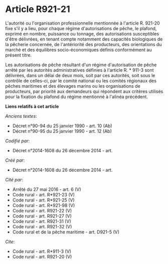 # Article R921-21

L'autorité ou l'organisation professionnelle mentionnée à l'article R. 921-20 fixe s'il y a lieu, pour chaque régime
d'autorisations de pêche, le plafond, exprimé en nombre, puissance ou tonnage, des autorisations susceptibles d'être
délivrées, en tenant compte notamment des capacités biologiques de la pêcherie concernée, de l'antériorité des producteurs,
des orientations du marché et des équilibres socio-économiques définis conformément au présent titre. 

Les autorisations de pêche résultant d'un régime d'autorisation de pêche arrêté par les autorités administratives définies à
l'article R. * 911-3 sont délivrées, dans un délai de deux mois, soit par ces autorités, soit sous le contrôle de celles-ci,
par le comité national ou les comités régionaux des pêches maritimes et des élevages marins ou les organisations de
producteurs, par priorité aux demandeurs qui répondent aux critères utilisés pour la fixation du plafond du régime mentionné
à l'alinéa précédent.

**Liens relatifs à cet article**

_Anciens textes_:

  - Décret n°90-94 du 25 janvier 1990 - art. 10 (Ab)
  - Décret n°90-95 du 25 janvier 1990 - art. 12 (Ab)

_Codifié par_:

  - Décret n°2014-1608 du 26 décembre 2014 - art.

_Créé par_:

  - Décret n°2014-1608 du 26 décembre 2014 - art.

_Cité par_:

  - Arrêté du 27 mai 2016 - art. 6 (V)
  - Code rural - art. R*921-23 (V)
  - Code rural - art. R*921-25 (V)
  - Code rural - art. R*921-98 (V)
  - Code rural - art. R921-22 (V)
  - Code rural - art. R921-27 (V)
  - Code rural - art. R921-31 (V)
  - Code rural - art. R921-32 (V)
  - Code rural et de la pêche maritime - art. D921-5 (V)

_Cite_:

  - Code rural - art. R*911-3 (V)
  - Code rural - art. R921-20 (V)
